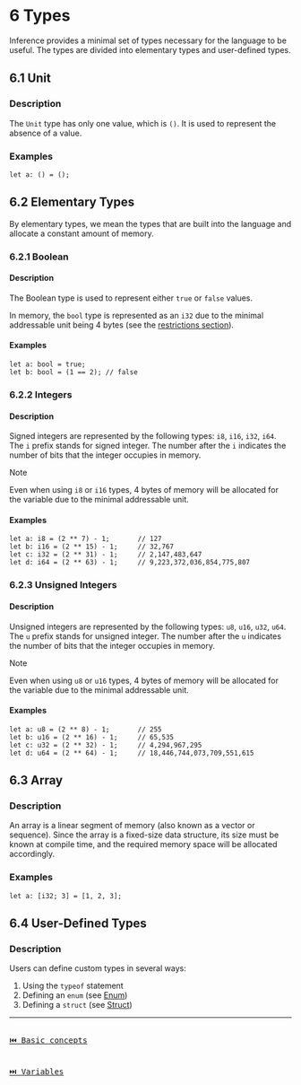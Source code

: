 # 6 Types

Inference provides a minimal set of types necessary for the language to be useful. The types are divided into elementary types and user-defined types.

## 6.1 Unit

### Description

The `Unit` type has only one value, which is `()`. It is used to represent the absence of a value.

### Examples

```inference
let a: () = ();
```

## 6.2 Elementary Types

By elementary types, we mean the types that are built into the language and allocate a constant amount of memory.

### 6.2.1 Boolean

#### Description

The Boolean type is used to represent either `true` or `false` values.

In memory, the `bool` type is represented as an `i32` due to the minimal addressable unit being 4 bytes (see the [restrictions section](./general-description.md#restrictions)).

#### Examples

```inference
let a: bool = true;
let b: bool = (1 == 2); // false
```

### 6.2.2 Integers

#### Description

Signed integers are represented by the following types: `i8`, `i16`, `i32`, `i64`. The `i` prefix stands for signed integer. The number after the `i` indicates the number of bits that the integer occupies in memory.

> [!NOTE]
> Even when using `i8` or `i16` types, 4 bytes of memory will be allocated for the variable due to the minimal addressable unit.

#### Examples

```inference
let a: i8 = (2 ** 7) - 1;       // 127
let b: i16 = (2 ** 15) - 1;     // 32,767
let c: i32 = (2 ** 31) - 1;     // 2,147,483,647
let d: i64 = (2 ** 63) - 1;     // 9,223,372,036,854,775,807
```

### 6.2.3 Unsigned Integers

#### Description

Unsigned integers are represented by the following types: `u8`, `u16`, `u32`, `u64`. The `u` prefix stands for unsigned integer. The number after the `u` indicates the number of bits that the integer occupies in memory.

> [!NOTE]
> Even when using `u8` or `u16` types, 4 bytes of memory will be allocated for the variable due to the minimal addressable unit.

#### Examples

```inference
let a: u8 = (2 ** 8) - 1;       // 255
let b: u16 = (2 ** 16) - 1;     // 65,535
let c: u32 = (2 ** 32) - 1;     // 4,294,967,295
let d: u64 = (2 ** 64) - 1;     // 18,446,744,073,709,551,615
```

## 6.3 Array

### Description

An array is a linear segment of memory (also known as a vector or sequence). Since the array is a fixed-size data structure, its size must be known at compile time, and the required memory space will be allocated accordingly.

### Examples

```inference
let a: [i32; 3] = [1, 2, 3];
```

## 6.4 User-Defined Types

### Description

Users can define custom types in several ways:

1. Using the `typeof` statement
2. Defining an `enum` (see [Enum](./definitions.md#102-enum))
3. Defining a `struct` (see [Struct](./definitions.md#103-struct))

---

[<kbd><br>⏮️ Basic concepts<br><br></kbd>](./basic-concepts.md)
[<kbd><br>⏭️ Variables<br><br></kbd>](./variables.md)
